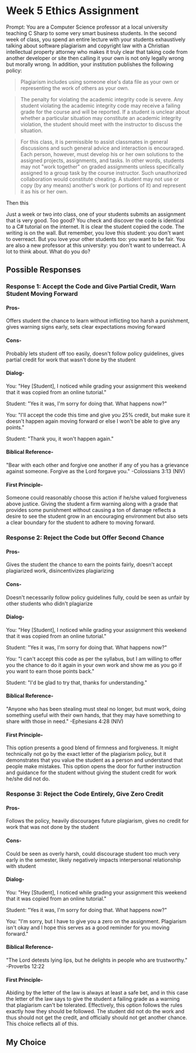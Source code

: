 # Week 5 Ethics Assignment

Prompt: You are a Computer Science professor at a local university teaching C Sharp to some very smart business students. In the second week of class, you spend an entire lecture with your students exhaustively talking about software plagiarism and copyright law with a Christian intellectual property attorney who makes it truly clear that taking code from another developer or site then calling it your own is not only legally wrong but morally wrong. In addition, your institution publishes the following policy:

>Plagiarism includes using someone else's data file as your own or representing the work of others as your own.

>The penalty for violating the academic integrity code is severe. Any student violating the academic integrity code may receive a failing grade for the course and will be reported. If a student is unclear about whether a particular situation may constitute an academic integrity violation, the student should meet with the instructor to discuss the situation.

>For this class, it is permissible to assist classmates in general discussions and such general advice and interaction is encouraged. Each person, however, must develop his or her own solutions to the assigned projects, assignments, and tasks. In other words, students may not "work together" on graded assignments unless specifically assigned to a group task by the course instructor. Such unauthorized collaboration would constitute cheating. A student may not use or copy (by any means) another's work (or portions of it) and represent it as his or her own.

Then this

Just a week or two into class, one of your students submits an assignment that is very good. Too good? You check and discover the code is identical to a C# tutorial on the internet. It is clear the student copied the code. The writing is on the wall. But remember, you love this student: you don't want to overreact. But you love your other students too: you want to be fair. You are also a new professor at this university: you don't want to underreact. A lot to think about. What do you do?

## Possible Responses

### <b>Response 1: Accept the Code and Give Partial Credit, Warn Student Moving Forward</b>

#### Pros-
Offers student the chance to learn without inflicting too harsh a punishment, gives warning signs early, sets clear expectations moving forward

#### Cons- 
Probably lets student off too easily, doesn't follow policy guidelines, gives partial credit for work that wasn't done by the student

#### Dialog- 
You: "Hey [Student], I noticed while grading your assignment this weekend that it was copied from an online tutorial."

Student: "Yes it was, I'm sorry for doing that. What happens now?"

You: "I'll accept the code this time and give you 25% credit, but make sure it doesn't happen again moving forward or else I won't be able to give any points."

Student: "Thank you, it won't happen again."

#### Biblical Reference- 
"Bear with each other and forgive one another if any of you has a grievance against someone. Forgive as the Lord forgave you." -Colossians 3:13 (NIV)

#### First Principle- 
Someone could reasonably choose this action if he/she valued forgiveness above justice. Giving the student a firm warning along with a grade that provides some punishment without causing a ton of damage reflects a desire to see the student grow in an encouraging environment but also sets a clear boundary for the student to adhere to moving forward.

### <b>Response 2: Reject the Code but Offer Second Chance</b>

#### Pros- 
Gives the student the chance to earn the points fairly, doesn't accept plagiarized work, disincentivizes plagiarizing

#### Cons- 
Doesn't necessarily follow policy guidelines fully, could be seen as unfair by other students who didn't plagiarize

#### Dialog-
You: "Hey [Student], I noticed while grading your assignment this weekend that it was copied from an online tutorial."

Student: "Yes it was, I'm sorry for doing that. What happens now?"

You: "I can't accept this code as per the syllabus, but I am willing to offer you the chance to do it again in your own work and show me as you go if you want to earn those points back."

Student: "I'd be glad to try that, thanks for understanding."

#### Biblical Reference- 
"Anyone who has been stealing must steal no longer, but must work, doing something useful with their own hands, that they may have something to share with those in need." -Ephesians 4:28 (NIV)

#### First Principle- 
This option presents a good blend of firmness and forgiveness. It might technically not go by the exact letter of the plagiarism policy, but it demonstrates that you value the student as a person and understand that people make mistakes. This option opens the door for further instruction and guidance for the student without giving the student credit for work he/she did not do.

### <b>Response 3: Reject the Code Entirely, Give Zero Credit</b>

#### Pros- 
Follows the policy, heavily discourages future plagiarism, gives no credit for work that was not done by the student

#### Cons-
Could be seen as overly harsh, could discourage student too much very early in the semester, likely negatively impacts interpersonal relationship with student

#### Dialog-
You: "Hey [Student], I noticed while grading your assignment this weekend that it was copied from an online tutorial."

Student: "Yes it was, I'm sorry for doing that. What happens now?"

You: "I'm sorry, but I have to give you a zero on the assignment. Plagiarism isn't okay and I hope this serves as a good reminder for you moving forward."

#### Biblical Reference- 
"The Lord detests lying lips, but he delights in people who are trustworthy." -Proverbs 12:22

#### First Principle- 
Abiding by the letter of the law is always at least a safe bet, and in this case the letter of the law says to give the student a failing grade as a warning that plagiarism can't be tolerated. Effectively, this option follows the rules exactly how they should be followed. The student did not do the work and thus should not get the credit, and officially should not get another chance. This choice reflects all of this.

## My Choice

